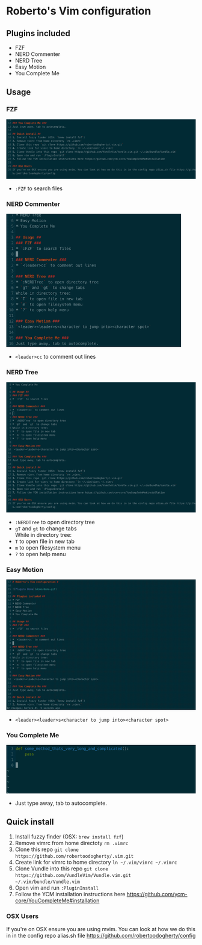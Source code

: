 # Roberto's Vim configuration #

## Plugins included ##
* FZF
* NERD Commenter
* NERD Tree
* Easy Motion 
* You Complete Me

## Usage ##
### FZF ###
![Plugins Demo](demo/FZF.gif)
* `:FZF` to search files   

### NERD Commenter ###
![Plugins Demo](demo/NERDCommenter.gif)
* `<leader>cc` to comment out lines   

### NERD Tree ###
![Plugins Demo](demo/NERDTree.gif)
* `:NERDTree` to open directory tree    
* `gT` and `gt` to change tabs   
While in directory tree:
* `T` to open file in new tab   
* `m` to open filesystem menu   
* `?` to open help menu    

### Easy Motion ###
![Plugins Demo](demo/EasyMotion.gif)
* `<leader><leader>s<character to jump into><character spot>`   

### You Complete Me ###
![Plugins Demo](demo/YouCompleteMe.gif)
* Just type away, tab to autocomplete.   

## Quick install ##
1. Install fuzzy finder (OSX: `brew install fzf`)   
2. Remove vimrc from home directoty `rm .vimrc`    
3. Clone this repo `git clone https://github.com/robertoodogherty/.vim.git`   
4. Create link for vimrc to home directory `ln ~/.vim/vimrc ~/.vimrc`   
5. Clone Vundle into this repo `git clone https://github.com/VundleVim/Vundle.vim.git ~/.vim/bundle/Vundle.vim`   
6. Open vim and run `:PluginInstall`   
7. Follow the YCM installation instructions here https://github.com/ycm-core/YouCompleteMe#installation   

### OSX Users
If you're on OSX ensure you are using mvim. You can look at how we do this in in the config repo alias.sh file https://github.com/robertoodogherty/config   
